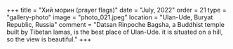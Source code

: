+++
title = "Хий морин (prayer flags)"
date = "July, 2022"
order = 21
type = "gallery-photo"
image = "photo_021.jpeg"
location = "Ulan-Ude, Buryat Republic, Russia"
comment = "Datsan Rinpoche Bagsha, a Buddhist temple built by Tibetan lamas, is the best place of Ulan-Ude. it is situated on a hill, so the view is beautiful."
+++
